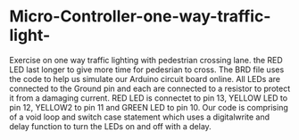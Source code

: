 # Micro-Controller-one-way-traffic-light-
Exercise on one way traffic lighting with pedestrian crossing lane. the RED LED last longer to give more time for pedesrian to cross.
The BRD file uses the code to help us simulate our Arduino circuit board online.
All LEDs are connected to the Ground pin and each are connected to a resistor to protect it from a damaging current.
RED LED is connectet to pin 13, YELLOW LED to pin 12, YELLOW2 to pin 11 and GREEN LED to pin 10.
Our code is comprising of a void loop and switch case statement which uses a digitalwrite and delay function to turn the LEDs on and off with a delay.



